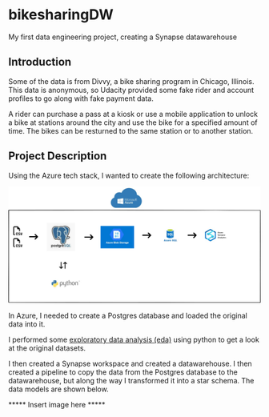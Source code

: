 # bikesharingDW
My first data engineering project, creating a Synapse datawarehouse

## Introduction

Some of the data is from Divvy, a bike sharing program in Chicago, Illinois. This data is anonymous, so Udacity provided some fake rider and account profiles to go along with fake payment data.

A rider can purchase a pass at a kiosk or use a mobile application to unlock a bike at stations around the city and use the bike for a specified amount of time. The bikes can be resturned to the same station or to another station.

## Project Description

Using the Azure tech stack, I wanted to create the following architecture:

![architecture diagram](https://github.com/chrisselig/bikesharingDW/blob/main/80_imgs_for_readme/architecture_image.png)

In Azure, I needed to create a Postgres database and loaded the original data into it.

I performed some [exploratory data analysis (eda)]() using python to get a look at the original datasets. 

I then created a Synapse workspace and created a datawarehouse. I then created a pipeline to copy the data from the Postgres database to the datawarehouse, but along the way I transformed it into a star schema. The data models are shown below.

***** Insert image here *****
